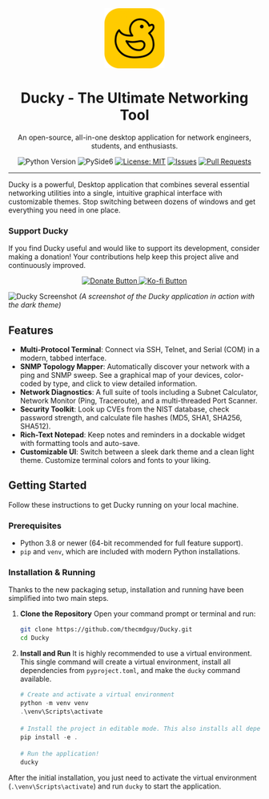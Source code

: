 
<div align="center">
  <img src="src/ducky_app/assets/ducky_icon.png" alt="Ducky Logo" width="120" />
  <h1>Ducky - The Ultimate Networking Tool</h1>
  <p>
    An open-source, all-in-one desktop application for network engineers, students, and enthusiasts.
  </p>
  
  <!-- Badges -->
  <p>
    <img src="https://img.shields.io/badge/Python-3.8+-blue.svg?logo=python&logoColor=yellow" alt="Python Version">
    <img src="https://img.shields.io/badge/Qt_for_Python-PySide6-brightgreen.svg?logo=qt" alt="PySide6">
    <a href="LICENSE"><img src="https://img.shields.io/badge/License-MIT-yellow.svg" alt="License: MIT"></a>
    <a href="https://github.com/thecmdguy/Ducky/issues"><img src="https://img.shields.io/github/issues/thecmdguy/Ducky" alt="Issues"></a>
    <a href="https://github.com/thecmdguy/Ducky/pulls"><img src="https://img.shields.io/github/issues-pr/thecmdguy/Ducky" alt="Pull Requests"></a>
  </p>
</div>

---

Ducky is a powerful, Desktop application that combines several essential networking utilities into a single, intuitive graphical interface with customizable themes. Stop switching between dozens of windows and get everything you need in one place.

### Support Ducky
If you find Ducky useful and would like to support its development, consider making a donation! Your contributions help keep this project alive and continuously improved.
<p align="center">
<a href="https://www.paypal.com/paypalme/Gtsnobiladze" target="_blank">
<img src="https://img.shields.io/badge/Donate-Support%20Ducky-blueviolet?style=for-the-badge&logo=paypal&logoColor=white" alt="Donate Button">
</a>
<a href="https://ko-fi.com/thecmdguy" target="_blank">
<img src="https://img.shields.io/badge/Ko--fi-Buy%20me%20a%20coffee-ff5e5e?style=for-the-badge&logo=ko-fi&logoColor=white" alt="Ko-fi Button">
</a>
</p>

![Ducky Screenshot](https://github.com/thecmdguy/Ducky/blob/main/src/ducky_app/assets/banner.png?raw=true)
*(A screenshot of the Ducky application in action with the dark theme)*

## Features

*   **Multi-Protocol Terminal**: Connect via SSH, Telnet, and Serial (COM) in a modern, tabbed interface.
*   **SNMP Topology Mapper**: Automatically discover your network with a ping and SNMP sweep. See a graphical map of your devices, color-coded by type, and click to view detailed information.
*   **Network Diagnostics**: A full suite of tools including a Subnet Calculator, Network Monitor (Ping, Traceroute), and a multi-threaded Port Scanner.
*   **Security Toolkit**: Look up CVEs from the NIST database, check password strength, and calculate file hashes (MD5, SHA1, SHA256, SHA512).
*   **Rich-Text Notepad**: Keep notes and reminders in a dockable widget with formatting tools and auto-save.
*   **Customizable UI**: Switch between a sleek dark theme and a clean light theme. Customize terminal colors and fonts to your liking.

## Getting Started

Follow these instructions to get Ducky running on your local machine.

### Prerequisites

*   Python 3.8 or newer (64-bit recommended for full feature support).
*   `pip` and `venv`, which are included with modern Python installations.

### Installation & Running

Thanks to the new packaging setup, installation and running have been simplified into two main steps.

1.  **Clone the Repository**
    Open your command prompt or terminal and run:
    ```bash
    git clone https://github.com/thecmdguy/Ducky.git
    cd Ducky
    ```

2.  **Install and Run**
    It is highly recommended to use a virtual environment. This single command will create a virtual environment, install all dependencies from `pyproject.toml`, and make the `ducky` command available.

    ```powershell
    # Create and activate a virtual environment
    python -m venv venv
    .\venv\Scripts\activate

    # Install the project in editable mode. This also installs all dependencies.
    pip install -e .

    # Run the application!
    ducky
    ```
After the initial installation, you just need to activate the virtual environment (`.\venv\Scripts\activate`) and run `ducky` to start the application.
